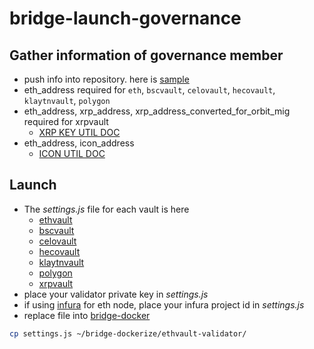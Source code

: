 # bridge-launch-governance

## Gather information of governance member
- push info into repository. here is [sample](./eth/ozys.json)
- eth_address required for `eth`, `bscvault`, `celovault`, `hecovault`, `klaytnvault`, `polygon`
- eth_address, xrp_address, xrp_address_converted_for_orbit_mig required for xrpvault
  - [XRP KEY UTIL DOC](./xrpvault/keyUtil.md)
- eth_address, icon_address
  - [ICON UTIL DOC](./iconvault/util.md)

## Launch
- The *settings.js* file for each vault is here
  - [ethvault](./eth/settings.js)
  - [bscvault](./bscvault/settings.js)
  - [celovault](./celovault/settings.js)
  - [hecovault](./hecovault/settings.js)
  - [klaytnvault](./klaytnvault/settings.js)
  - [polygon](./polygon/settings.js)
  - [xrpvault](./xrp/settings.js)
- place your validator private key in *settings.js*
- if using [infura](https://infura.io) for eth node, place your infura project id in *settings.js* 
- replace file into [bridge-docker](https://github.com/orbit-chain/bridge-dockerize)

```bash
cp settings.js ~/bridge-dockerize/ethvault-validator/
```
